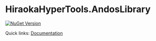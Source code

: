 # HiraokaHyperTools.AndosLibrary

[![NuGet Version](https://img.shields.io/nuget/v/HiraokaHyperTools.AndosLibrary)](https://www.nuget.org/packages/HiraokaHyperTools.AndosLibrary)

Quick links: [Documentation](https://hiraokahypertools.github.io/AndosLibrary/html/index.html)
